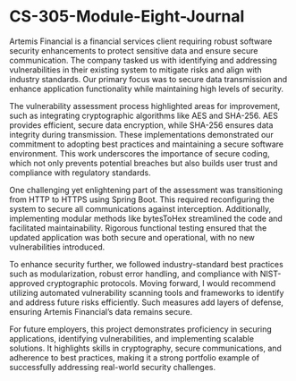 # CS-305-Module-Eight-Journal

Artemis Financial is a financial services client requiring robust software security enhancements to protect sensitive data and ensure secure communication. The company tasked us with identifying and addressing vulnerabilities in their existing system to mitigate risks and align with industry standards. Our primary focus was to secure data transmission and enhance application functionality while maintaining high levels of security.

The vulnerability assessment process highlighted areas for improvement, such as integrating cryptographic algorithms like AES and SHA-256. AES provides efficient, secure data encryption, while SHA-256 ensures data integrity during transmission. These implementations demonstrated our commitment to adopting best practices and maintaining a secure software environment. This work underscores the importance of secure coding, which not only prevents potential breaches but also builds user trust and compliance with regulatory standards.

One challenging yet enlightening part of the assessment was transitioning from HTTP to HTTPS using Spring Boot. This required reconfiguring the system to secure all communications against interception. Additionally, implementing modular methods like bytesToHex streamlined the code and facilitated maintainability. Rigorous functional testing ensured that the updated application was both secure and operational, with no new vulnerabilities introduced.

To enhance security further, we followed industry-standard best practices such as modularization, robust error handling, and compliance with NIST-approved cryptographic protocols. Moving forward, I would recommend utilizing automated vulnerability scanning tools and frameworks to identify and address future risks efficiently. Such measures add layers of defense, ensuring Artemis Financial’s data remains secure.

For future employers, this project demonstrates proficiency in securing applications, identifying vulnerabilities, and implementing scalable solutions. It highlights skills in cryptography, secure communications, and adherence to best practices, making it a strong portfolio example of successfully addressing real-world security challenges.
